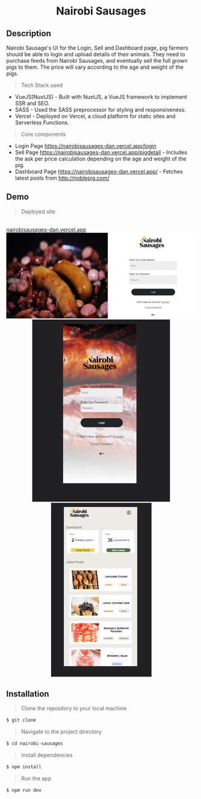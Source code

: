 <h1 align="center">Nairobi Sausages</h1>

<h2>Description</h2>

<p>Nairobi Sausage's UI for the Login, Sell and Dashboard page, pig farmers should be able to login and upload details of their animals. They need to purchase feeds from Nairobi Sausages, and eventually sell the full grown pigs to them. The price will vary according to the age and weight of the pigs.</p>

> Tech Stack used

- VueJS(NuxtJS) - Built with NuxtJS, a VueJS framework to implement SSR and SEO.
- SASS - Used the SASS preprocessor for styling and responsiveness.
- Vercel - Deployed on Vercel, a cloud platform for static sites and Serverless Functions.

> Core components
- Login Page https://nairobisausages-dan.vercel.app/login
- Sell Page https://nairobisausages-dan.vercel.app/pigdetail - Includes the ask per price calculation depending on the age and weight of the pig.
- Dashboard Page https://nairobisausages-dan.vercel.app/ - Fetches latest posts from http://noblepig.com/
<h2>Demo</h2>

> Deployed site 
<br>
<a href="https://nairobisausages-dan.vercel.app">nairobisausages-dan.vercel.app</a>

<img src="./assets/Login%20Screenshot.png"/>
<div align="center">
<img src="./assets/Login%20Mobile.png"/>
<img src="./assets/home%20mobile.png"/>
</div>



<h2>Installation</h2>

> Clone the repository to your local machine

```sh
$ git clone
```

> Navigate to the project directory

```sh
$ cd nairobi-sausages
```

> Install dependencies

```sh
$ npm install
```

> Run the app

```sh
$ npm run dev
```

